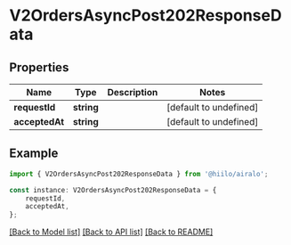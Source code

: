 # V2OrdersAsyncPost202ResponseData


## Properties

Name | Type | Description | Notes
------------ | ------------- | ------------- | -------------
**requestId** | **string** |  | [default to undefined]
**acceptedAt** | **string** |  | [default to undefined]

## Example

```typescript
import { V2OrdersAsyncPost202ResponseData } from '@hiilo/airalo';

const instance: V2OrdersAsyncPost202ResponseData = {
    requestId,
    acceptedAt,
};
```

[[Back to Model list]](../README.md#documentation-for-models) [[Back to API list]](../README.md#documentation-for-api-endpoints) [[Back to README]](../README.md)

